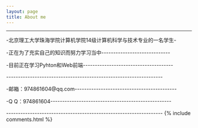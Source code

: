 ```yaml
---
layout: page
title: About me
---
```


------------------------------------------------------------------
<p>
-北京理工大学珠海学院计算机学院14级计算机科学与技术专业的一名学生-
<p>
-正在为了充实自己的知识而努力学习当中-----------------------------
<p>
-目前正在学习Pyhton和Web前端--------------------------------------
<p>
------------------------------------------------------------------
<p>
-邮箱：974861604@qq.com-------------------------------------------
<p>
-Q Q：974861604---------------------------------------------------
<p>
------------------------------------------------------------------
{% include comments.html %}
